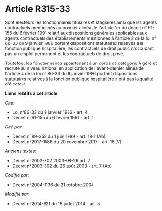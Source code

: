 # Article R315-33

Sont électeurs les fonctionnaires titulaires et stagiaires ainsi que les agents contractuels mentionnés au premier alinéa de
l'article 1er du décret n° 91-155 du 6 février 1991 relatif aux dispositions générales applicables aux agents contractuels
des établissements mentionnés à l'article 2 de la loi n° 86-33 du 9 janvier 1986 portant dispositions statutaires relatives à
la fonction publique hospitalière, les contractuels de droit public n'occupant pas un emploi permanent et les contractuels de
droit privé. 

Toutefois, les fonctionnaires appartenant à un corps de catégorie A géré et recruté au niveau national en application de
l'avant-dernier alinéa de l'article 4 de la loi n° 86-33 du 9 janvier 1986 portant dispositions statutaires relatives à la
fonction publique hospitalière n'ont pas la qualité d'électeur.

**Liens relatifs à cet article**

_Cite_:

  - Loi n°86-33 du 9 janvier 1986 - art. 4
  - Décret n°91-155 du 6 février 1991 - art. 1

_Cité par_:

  - Décret n°89-359 du 1 juin 1989 - art. 18-1 (Ab)
  - Décret n°2017-1588 du 20 novembre 2017 - art. 18 (V)

_Anciens textes_:

  - Décret n°2003-802 2003-08-26 art. 7
  - Décret n°2003-802 du 26 août 2003 - art. 7 (Ab)

_Codifié par_:

  - Décret n°2004-1136 du 21 octobre 2004

_Modifié par_:

  - Décret n°2014-821 du 18 juillet 2014 - art. 5
